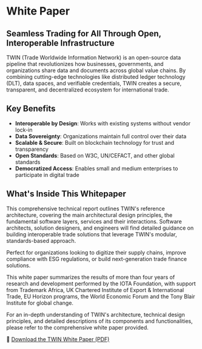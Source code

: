 # White Paper

## Seamless Trading for All Through Open, Interoperable Infrastructure

TWIN (Trade Worldwide Information Network) is an open-source data pipeline that revolutionizes how businesses, governments, and organizations share data and documents across global value chains. By combining cutting-edge technologies like distributed ledger technology (DLT), data spaces, and verifiable credentials, TWIN creates a secure, transparent, and decentralized ecosystem for international trade.

## Key Benefits

- **Interoperable by Design**: Works with existing systems without vendor lock-in
- **Data Sovereignty**: Organizations maintain full control over their data
- **Scalable & Secure**: Built on blockchain technology for trust and transparency
- **Open Standards**: Based on W3C, UN/CEFACT, and other global standards
- **Democratized Access**: Enables small and medium enterprises to participate in digital trade

## What's Inside This Whitepaper

This comprehensive technical report outlines TWIN's reference architecture, covering the main architectural design principles, the fundamental software layers, services and their interactions. Software architects, solution designers, and engineers will find detailed guidance on building interoperable trade solutions that leverage TWIN's modular, standards-based approach.

Perfect for organizations looking to digitize their supply chains, improve compliance with ESG regulations, or build next-generation trade finance solutions.

This white paper summarizes the results of more than four years of research and development performed by the IOTA Foundation, with support from Trademark Africa, UK Chartered Institute of Export & International Trade, EU Horizon programs, the World Economic Forum and the Tony Blair Institute for global change.

For an in-depth understanding of TWIN's architecture, technical design principles, and detailed descriptions of its components and functionalities, please refer to the comprehensive white paper provided.

📄 [Download the TWIN White Paper (PDF)](/pdf/twin-whitepaper.pdf)
